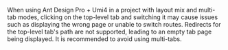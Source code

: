 When using Ant Design Pro + Umi4 in a project with layout mix and multi-tab modes, clicking on the top-level tab and switching it may cause issues such as displaying the wrong page or unable to switch routes. Redirects for the top-level tab's path are not supported, leading to an empty tab page being displayed. It is recommended to avoid using multi-tabs.
